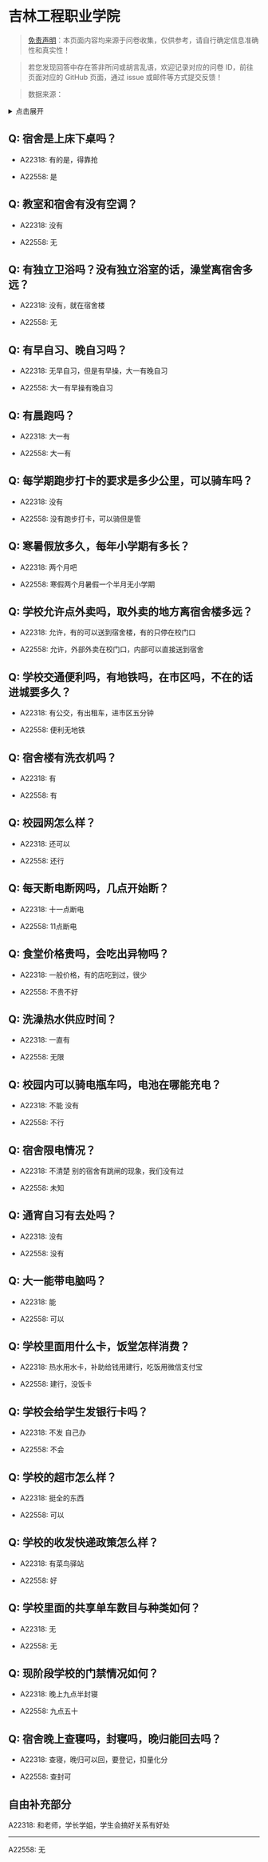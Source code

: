 # 吉林工程职业学院

> [免责声明](https://colleges.chat/#_3)：本页面内容均来源于问卷收集，仅供参考，请自行确定信息准确性和真实性！

> 若您发现回答中存在答非所问或胡言乱语，欢迎记录对应的问卷 ID，前往页面对应的 GitHub 页面，通过 issue 或邮件等方式提交反馈！

> 数据来源：

<details><summary>点击展开</summary>
<ul>
<li>A22318: 匿名 (2024 年 06 月)</li>
<li>A22558: 1491435772@qq.com (2024 年 06 月)</li>
</ul>
</details>

## Q: 宿舍是上床下桌吗？

- A22318: 有的是，得靠抢

- A22558: 是

## Q: 教室和宿舍有没有空调？

- A22318: 没有

- A22558: 无

## Q: 有独立卫浴吗？没有独立浴室的话，澡堂离宿舍多远？

- A22318: 没有，就在宿舍楼

- A22558: 无

## Q: 有早自习、晚自习吗？

- A22318: 无早自习，但是有早操，大一有晚自习

- A22558: 大一有早操有晚自习

## Q: 有晨跑吗？

- A22318: 大一有

- A22558: 大一有

## Q: 每学期跑步打卡的要求是多少公里，可以骑车吗？

- A22318: 没有

- A22558: 没有跑步打卡，可以骑但是管

## Q: 寒暑假放多久，每年小学期有多长？

- A22318: 两个月吧

- A22558: 寒假两个月暑假一个半月无小学期

## Q: 学校允许点外卖吗，取外卖的地方离宿舍楼多远？

- A22318: 允许，有的可以送到宿舍楼，有的只停在校门口

- A22558: 允许，外部外卖在校门口，内部可以直接送到宿舍

## Q: 学校交通便利吗，有地铁吗，在市区吗，不在的话进城要多久？

- A22318: 有公交，有出租车，进市区五分钟

- A22558: 便利无地铁

## Q: 宿舍楼有洗衣机吗？

- A22318: 有

- A22558: 有

## Q: 校园网怎么样？

- A22318: 还可以

- A22558: 还行

## Q: 每天断电断网吗，几点开始断？

- A22318: 十一点断电

- A22558: 11点断电

## Q: 食堂价格贵吗，会吃出异物吗？

- A22318: 一般价格，有的店吃到过，很少

- A22558: 不贵不好

## Q: 洗澡热水供应时间？

- A22318: 一直有

- A22558: 无限

## Q: 校园内可以骑电瓶车吗，电池在哪能充电？

- A22318: 不能 没有

- A22558: 不行

## Q: 宿舍限电情况？

- A22318: 不清楚 别的宿舍有跳闸的现象，我们没有过

- A22558: 未知

## Q: 通宵自习有去处吗？

- A22318: 没有

- A22558: 没有

## Q: 大一能带电脑吗？

- A22318: 能

- A22558: 可以

## Q: 学校里面用什么卡，饭堂怎样消费？

- A22318: 热水用水卡，补助给钱用建行，吃饭用微信支付宝

- A22558: 建行，没饭卡

## Q: 学校会给学生发银行卡吗？

- A22318: 不发 自己办

- A22558: 不会

## Q: 学校的超市怎么样？

- A22318: 挺全的东西

- A22558: 可以

## Q: 学校的收发快递政策怎么样？

- A22318: 有菜鸟驿站

- A22558: 好

## Q: 学校里面的共享单车数目与种类如何？

- A22318: 无

- A22558: 无

## Q: 现阶段学校的门禁情况如何？

- A22318: 晚上九点半封寝

- A22558: 九点五十

## Q: 宿舍晚上查寝吗，封寝吗，晚归能回去吗？

- A22318: 查寝，晚归可以回，要登记，扣量化分

- A22558: 查封可

## 自由补充部分

A22318: 和老师，学长学姐，学生会搞好关系有好处

***

A22558: 无
